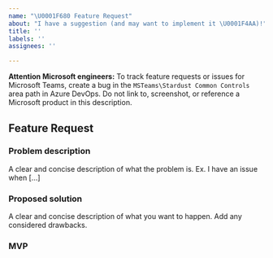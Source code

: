 ```yaml
---
name: "\U0001F680 Feature Request"
about: "I have a suggestion (and may want to implement it \U0001F4AA)!"
title: ''
labels: ''
assignees: ''

---
```


**Attention Microsoft engineers:**
To track feature requests or issues for Microsoft Teams, create a bug in the `MSTeams\Stardust Common Controls` area path in Azure DevOps. Do not link to, screenshot, or reference a Microsoft product in this description.

## Feature Request

### Problem description
A clear and concise description of what the problem is. Ex. I have an issue when [...]

### Proposed solution
A clear and concise description of what you want to happen. Add any considered drawbacks.

### MVP
[Fork, update, and replace this sandbox if you can show the proposed solution]:
https://codesandbox.io/s/stardust-ui-example-8ismt
